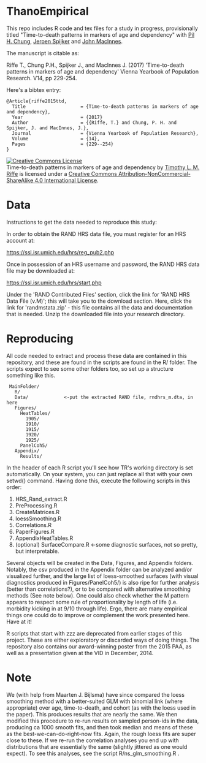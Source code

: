 ThanoEmpirical
==============

This repo includes R code and tex files for a study in progress, provisionally titled "Time-to-death patterns in markers of age and dependency" with [Pil H. Chung](http://www.paulchung.org/), [Jeroen Spijker](http://ced.uab.es/en/directori/jeroen-spijker/) and [John MacInnes](http://www.sps.ed.ac.uk/staff/sociology/macinnes_john). 

The manuscript is citable as:

Riffe T., Chung P.H., Spijker J., and MacInnes J. (2017) 'Time-to-death patterns in markers of age and dependency' Vienna Yearbook of Population Research. V14, pp 229-254.

Here's a bibtex entry:
```
@Article{riffe2015ttd,
  Title                    = {Time-to-death patterns in markers of age and dependency},
  Year                     = {2017}
  Author                   = {{Riffe, T.} and Chung, P. H. and Spijker, J. and MacInnes, J.},
  Journal                  = {Vienna Yearbook of Population Research},
  Volume                   = {14},
  Pages                    = {229--254}
}
```
<a rel="license" href="http://creativecommons.org/licenses/by-nc-sa/4.0/"><img alt="Creative Commons License" style="border-width:0" src="https://i.creativecommons.org/l/by-nc-sa/4.0/88x31.png" /></a><br /><span xmlns:dct="http://purl.org/dc/terms/" property="dct:title">Time-to-death patterns in markers of age and dependency</span> by <a xmlns:cc="http://creativecommons.org/ns#" href="https://sites.google.com/site/timriffepersonal/" property="cc:attributionName" rel="cc:attributionURL">Timothy L. M. Riffe</a> is licensed under a <a rel="license" href="http://creativecommons.org/licenses/by-nc-sa/4.0/">Creative Commons Attribution-NonCommercial-ShareAlike 4.0 International License</a>.

Data
========
Instructions to get the data needed to reproduce this study:

In order to obtain the RAND HRS data file, you must register for an HRS account at:

https://ssl.isr.umich.edu/hrs/reg_pub2.php 

Once in possession of an HRS username and password, the RAND HRS data file may be downloaded at:

https://ssl.isr.umich.edu/hrs/start.php

Under the 'RAND Contributed Files' section, click the link for 'RAND HRS Data File (v.M)'; this will take you to the download section. Here, click the link for 'randmstata.zip' - this file contains all the data and documentation that is needed. Unzip the downloaded file into your research directory.

Reproducing
===========
All code needed to extract and process these data are contained in this repository, and these are found in the scripts are found in the R/ folder. The scripts expect to see some other folders too, so set up a structure something like this.

 
     MainFolder/
       R/
       Data/             <-put the extracted RAND file, rndhrs_m.dta, in here
       Figures/  
         HeatTables/
           1905/
           1910/
           1915/
           1920/
           1925/
         PanelCoh5/     
       Appendix/
         Results/

In the header of each R script you'll see how TR's working directory is set automatically. On your system, you can just replace all that with your own setwd() command. Having done this, execute the following scripts in this order:

1. HRS_Rand_extract.R
2. PreProcessing.R
3. CreateMatrices.R
4. loessSmoothing.R
5. Correlations.R
6. PaperFigures.R
7. AppendixHeatTables.R
8. (optional) SurfaceCompare.R   <-some diagnostic surfaces, not so pretty, but interpretable.

Several objects will be created in the Data, Figures, and Appendix folders. Notably, the csv produced in the Appendix folder can be analyzed and/or visualized further, and the large list of loess-smoothed surfaces (with visual diagnostics produced in Figures/PanelCoh5/) is also ripe for further analysis (better than correlations?), or to be compared with alternative smoothing methods (See note below). One could also check whether the M pattern appears to respect some rule of proportionality by length of life (i.e. morbidity kicking in at 9/10 through life). Ergo, there are many empirical things one could do to improve or complement the work presented here. Have at it!

R scripts that start with zzz are deprecated from earlier stages of this project. These are either exploratory or discarded ways of doing things. The repository also contains our award-winning poster from the 2015 PAA, as well as a presentation given at the VID in December, 2014.

Note
========
We (with help from Maarten J. Bijlsma) have since compared the loess smoothing method with a better-suited GLM with binomial link (where appropriate) over age, time-to-death, and cohort (as with the loess used in the paper). This produces results that are nearly the same. We then modified this procedure to re-run results on sampled person-ids in the data, producing ca 1000 smooth fits, and then took median and means of these as the best-we-can-do-right-now fits. Again, the rough loess fits are super close to these. If we re-run the correlation analyses you end up with distributions that are essentially the same (slightly jittered as one would expect). To see this analyses, see the script R/ns_glm_smoothing.R .

